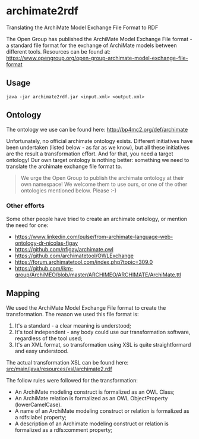 # archimate2rdf
Translating the ArchiMate Model Exchange File Format to RDF

The Open Group has published the ArchiMate Model Exchange File format - a standard file format for the exchange of ArchiMate models between different tools. Resources can be found at: https://www.opengroup.org/open-group-archimate-model-exchange-file-format

## Usage

`java -jar archimate2rdf.jar <input.xml> <output.xml>`

## Ontology

The ontology we use can be found here: http://bp4mc2.org/def/archimate

Unfortunately, no official archimate ontology exists. Different initiatives have been undertaken (listed below - as far as we know), but all these initiatives are the result a transformation effort. And for that, you need a target ontology! Our own target ontology is nothing better: something we need to translate the archimate exchange file format to.

> We urge the Open Group to publish the archimate ontology at their own namespace! We welcome them to use ours, or one of the other ontologies mentioned below. Please :-)

### Other efforts

Some other people have tried to create an archimate ontology, or mention the need for one:

- https://www.linkedin.com/pulse/from-archimate-language-web-ontology-dr-nicolas-figay
- https://github.com/nfigay/archimate.owl
- https://github.com/archimatetool/OWLExchange
- https://forum.archimatetool.com/index.php?topic=309.0
- https://github.com/ikm-group/ArchiMEO/blob/master/ARCHIMEO/ARCHIMATE/ArchiMate.ttl

## Mapping

We used the ArchiMate Model Exchange File format to create the transformation. The reason we used this file format is:

1. It's a standard - a clear meaning is understood;
2. It's tool independent - any body could use our transformation software, regardless of the tool used;
3. It's an XML format, so transformation using XSL is quite straightformard and easy understood.

The actual transformation XSL can be found here: [src/main/java/resources/xsl/archimate2.rdf](https://github.com/bp4mc2/archimate2rdf/blob/master/src/main/java/resources/xsl/archimate2rdf.xsl)

The follow rules were followed for the transformation:
- An ArchiMate modeling construct is formalized as an OWL Class;
- An ArchiMate relation is formalized as an OWL ObjectProperty (lowerCamelCase).
- A name of an ArchiMate modeling construct or relation is formalized as a rdfs:label property;
- A description of an Archimate modeling construct or relation is formalized as a rdfs:comment property;
